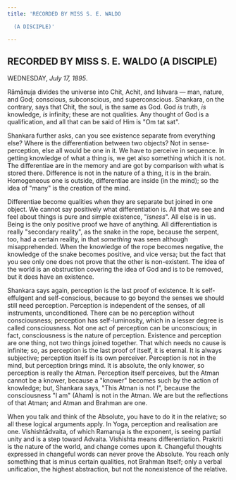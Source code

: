 ```yaml
---
title: 'RECORDED BY MISS S. E. WALDO

  (A DISCIPLE)'

---
```





  

## RECORDED BY MISS S. E. WALDO (A DISCIPLE)

WEDNESDAY, *July 17, 1895*.

Rāmānuja divides the universe into Chit, Achit, and Ishvara — man,
nature, and God; conscious, subconscious, and superconscious. Shankara,
on the contrary, says that Chit, the soul, is the same as God. God *is*
truth, *is* knowledge, *is* infinity; these are not qualities. Any
thought of God is a qualification, and all that can be said of Him is
"Om tat sat".

Shankara further asks, can you see existence separate from everything
else? Where is the differentiation between two objects? Not in
sense-perception, else all would be one in it. We have to perceive in
sequence. In getting knowledge of what a thing is, we get also something
which it is not. The differentiae are in the memory and are got by
comparison with what is stored there. Difference is not in the nature of
a thing, it is in the brain. Homogeneous one is outside, differentiae
are inside (in the mind); so the idea of "many" is the creation of the
mind.

Differentiae become qualities when they are separate but joined in one
object. We cannot say positively what differentiation is. All that we
see and feel about things is pure and simple existence, "*isness*". All
else is in us. Being is the only positive proof we have of anything. All
differentiation is really "secondary reality", as the snake in the rope,
because the serpent, too, had a certain reality, in that *something* was
seen although misapprehended. When the knowledge of the rope becomes
negative, the knowledge of the snake becomes positive, and vice versa;
but the fact that you see only one does not prove that the other is
non-existent. The idea of the world is an obstruction covering the idea
of God and is to be removed, but it does have an existence.

Shankara says again, perception is the last proof of existence. It is
self-effulgent and self-conscious, because to go beyond the senses we
should still need perception. Perception is independent of the senses,
of all instruments, unconditioned. There can be no perception without
consciousness; perception has self-luminosity, which in a lesser degree
is called consciousness. Not one act of perception can be unconscious;
in fact, consciousness is the nature of perception. Existence and
perception are one thing, not two things joined together. That which
needs no cause is infinite; so, as perception is the last proof of
itself, it is eternal. It is always subjective; perception itself is its
own perceiver. Perception is not in the mind, but perception brings
mind. It is absolute, the only knower, so perception is really the
Atman. Perception itself perceives, but the Atman cannot be a knower,
because a "knower" becomes such by the action of knowledge; but,
Shankara says, "This Atman is not I", because the consciousness "I am"
(Aham) is not in the Atman. We are but the reflections of that Atman;
and Atman and Brahman are one.

When you talk and think of the Absolute, you have to do it in the
relative; so all these logical arguments apply. In Yoga, perception and
realisation are one. Vishishtādvaita, of which Ramanuja is the exponent,
is seeing partial unity and is a step toward Advaita. Vishishta means
differentiation. Prakriti is the nature of the world, and change comes
upon it. Changeful thoughts expressed in changeful words can never prove
the Absolute. You reach only something that is minus certain qualities,
not Brahman Itself; only a verbal unification, the highest abstraction,
but not the nonexistence of the relative.


